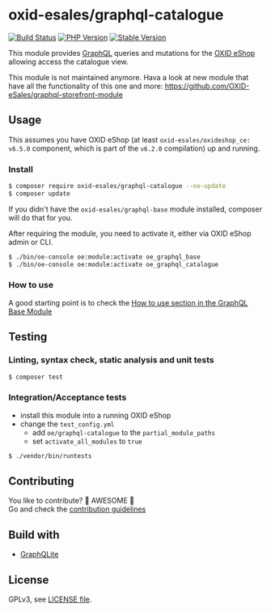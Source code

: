 # oxid-esales/graphql-catalogue

[![Build Status](https://flat.badgen.net/travis/OXID-eSales/graphql-catalogue-module/?icon=travis&label=build&cache=300&scale=1.1)](https://travis-ci.com/OXID-eSales/graphql-catalogue-module)
[![PHP Version](https://flat.badgen.net/packagist/php/OXID-eSales/graphql-catalogue/?cache=300&scale=1.1)](https://github.com/oxid-esales/graphql-catalogue-module)
[![Stable Version](https://flat.badgen.net/packagist/v/OXID-eSales/graphql-catalogue/latest/?label=latest&cache=300&scale=1.1)](https://packagist.org/packages/oxid-esales/graphql-catalogue)

This module provides [GraphQL](https://www.graphql.org) queries and mutations for the [OXID eShop](https://www.oxid-esales.com/) allowing access the catalogue view.

This module is not maintained anymore. Hava a look at new module that have all the functionality of this one and more: https://github.com/OXID-eSales/graphql-storefront-module

## Usage

This assumes you have OXID eShop (at least `oxid-esales/oxideshop_ce: v6.5.0` component, which is part of the `v6.2.0` compilation) up and running.

### Install

```bash
$ composer require oxid-esales/graphql-catalogue --no-update
$ composer update
```

If you didn't have the `oxid-esales/graphql-base` module installed, composer will do that for you.

After requiring the module, you need to activate it, either via OXID eShop admin or CLI.

```bash
$ ./bin/oe-console oe:module:activate oe_graphql_base
$ ./bin/oe-console oe:module:activate oe_graphql_catalogue
```

### How to use

A good starting point is to check the [How to use section in the GraphQL Base Module](https://github.com/OXID-eSales/graphql-base-module/#how-to-use)

## Testing

### Linting, syntax check, static analysis and unit tests

```bash
$ composer test
```

### Integration/Acceptance tests

- install this module into a running OXID eShop
- change the `test_config.yml`
  - add `oe/graphql-catalogue` to the `partial_module_paths`
  - set `activate_all_modules` to `true`

```bash
$ ./vendor/bin/runtests
```

## Contributing

You like to contribute? 🙌 AWESOME 🙌\
Go and check the [contribution guidelines](CONTRIBUTING.md)

## Build with

- [GraphQLite](https://graphqlite.thecodingmachine.io/)

## License

GPLv3, see [LICENSE file](LICENSE).
